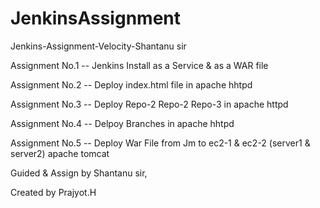 # JenkinsAssignment
Jenkins-Assignment-Velocity-Shantanu sir 



Assignment No.1 -- Jenkins Install as a Service & as a WAR file 

Assignment No.2 -- Deploy index.html file in apache hhtpd

Assignment No.3 -- Deploy Repo-2 Repo-2 Repo-3 in apache httpd

Assignment No.4 -- Delpoy Branches in apache hhtpd 

Assignment No.5 -- Deploy War File from Jm to ec2-1 & ec2-2 (server1 & server2) apache tomcat 














Guided & Assign by Shantanu sir,


Created by Prajyot.H
